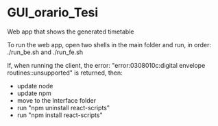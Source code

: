 # GUI_orario_Tesi
Web app that shows the generated timetable

To run the web app, open two shells in the main folder and run, in order: ./run_be.sh and ./run_fe.sh

If, when running the client, the error: "error:0308010c:digital envelope routines::unsupported" is returned, then:
- update node
- update npm
- move to the Interface folder
- run "npm uninstall react-scripts"
- run "npm install react-scripts"